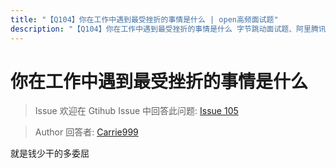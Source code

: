 ```yaml
---
title: "【Q104】你在工作中遇到最受挫折的事情是什么 | open高频面试题"
description: "【Q104】你在工作中遇到最受挫折的事情是什么 字节跳动面试题、阿里腾讯面试题、美团小米面试题。"
---
```


# 你在工作中遇到最受挫折的事情是什么

> Issue
> 欢迎在 Gtihub Issue 中回答此问题: [Issue 105](https://github.com/shfshanyue/Daily-Question/issues/105)

> Author
> 回答者: [Carrie999](https://github.com/Carrie999)

就是钱少干的多委屈
